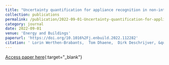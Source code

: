 ```yaml
---
title: "Uncertainty quantification for appliance recognition in non-intrusive load monitoring using Bayesian deep learning"
collection: publications
permalink: /publication/2022-09-01-Uncertainty-quantification-for-appliance-recognition-in-non-intrusive-load-monitoring-using-Bayesian-deep-learning
category: journal
date: 2022-09-01
venue: 'Energy and Buildings'
paperurl: 'https://doi.org/10.1016%2Fj.enbuild.2022.112282'
citation: ' Lorin Werthen-Brabants,  Tom Dhaene,  Dirk Deschrijver, &quot;Uncertainty quantification for appliance recognition in non-intrusive load monitoring using Bayesian deep learning.&quot; Energy and Buildings, 2022.'
---
```

[Access paper here](https://doi.org/10.1016%2Fj.enbuild.2022.112282){:target="_blank"}
